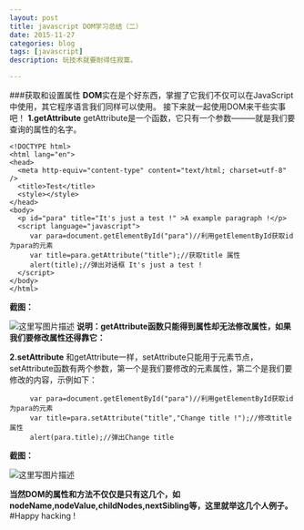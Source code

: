 ```yaml
---
layout: post
title: javascript DOM学习总结（二）
date: 2015-11-27
categories: blog
tags: [javascript]
description: 玩技术就要耐得住寂寞。

---
```


###获取和设置属性
**DOM**实在是个好东西，掌握了它我们不仅可以在JavaScript中使用，其它程序语言我们同样可以使用。
接下来就一起使用DOM来干些实事吧！
**1.getAttribute**
getAttribute是一个函数，它只有一个参数———就是我们要查询的属性的名字。
```
<!DOCTYPE html>
<html lang="en">
<head>
  <meta http-equiv="content-type" content="text/html; charset=utf-8" />
  <title>Test</title>
  <style></style>
</head>
<body>
  <p id="para" title="It's just a test !" >A example paragraph !</p>
  <script language="javascript">
     var para=document.getElementById("para")//利用getElementById获取id为para的元素
     var title=para.getAttribute("title");//获取title 属性
     alert(title);//弹出对话框 It's just a test !
  </script>
</body>
</html>
```
**截图：**

![这里写图片描述](http://img.blog.csdn.net/20151127155620521)
**说明：getAttribute函数只能得到属性却无法修改属性，如果我们要修改属性还得靠它：**

**2.setAttribute**
和getAttribute一样，setAttribute只能用于元素节点，setAttribute函数有两个参数，第一个是我们要修改的元素属性，第二个是我们要修改的内容，示例如下：
```
     var para=document.getElementById("para")//利用getElementById获取id为para的元素
     var title=para.setAttribute("title","Change title !");//修改title属性
     alert(para.title);//弹出Change title 
```
**截图：**

![这里写图片描述](http://img.blog.csdn.net/20151127160558878)

**当然DOM的属性和方法不仅仅是只有这几个，如nodeName,nodeValue,childNodes,nextSibling等，这里就举这几个人例子。**
#Happy hacking !
